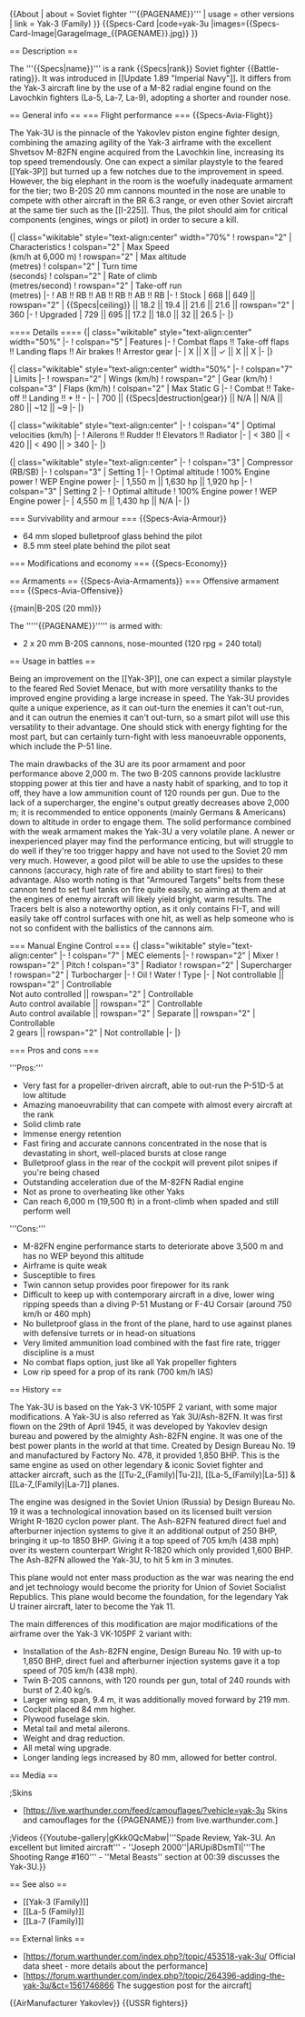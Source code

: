 {{About
| about = Soviet fighter '''{{PAGENAME}}'''
| usage = other versions
| link = Yak-3 (Family)
}}
{{Specs-Card
|code=yak-3u
|images={{Specs-Card-Image|GarageImage_{{PAGENAME}}.jpg}}
}}

== Description ==
<!-- ''In the description, the first part should be about the history of and the creation and combat usage of the aircraft, as well as its key features. In the second part, tell the reader about the aircraft in the game. Insert a screenshot of the vehicle, so that if the novice player does not remember the vehicle by name, he will immediately understand what kind of vehicle the article is talking about.'' -->
The '''{{Specs|name}}''' is a rank {{Specs|rank}} Soviet fighter {{Battle-rating}}. It was introduced in [[Update 1.89 "Imperial Navy"]]. It differs from the Yak-3 aircraft line by the use of a M-82 radial engine found on the Lavochkin fighters (La-5, La-7, La-9), adopting a shorter and rounder nose.

== General info ==
=== Flight performance ===
{{Specs-Avia-Flight}}
<!-- ''Describe how the aircraft behaves in the air. Speed, manoeuvrability, acceleration and allowable loads - these are the most important characteristics of the vehicle.'' -->
The Yak-3U is the pinnacle of the Yakovlev piston engine fighter design, combining the amazing agility of the Yak-3 airframe with the excellent Shvetsov M-82FN engine acquired from the Lavochkin line, increasing its top speed tremendously. One can expect a similar playstyle to the feared [[Yak-3P]] but turned up a few notches due to the improvement in speed. However, the big elephant in the room is the woefully inadequate armament for the tier; two B-20S 20 mm cannons mounted in the nose are unable to compete with other aircraft in the BR 6.3 range, or even other Soviet aircraft at the same tier such as the [[I-225]]. Thus, the pilot should aim for critical components (engines, wings or pilot) in order to secure a kill.

{| class="wikitable" style="text-align:center" width="70%"
! rowspan="2" | Characteristics
! colspan="2" | Max Speed<br>(km/h at 6,000 m)
! rowspan="2" | Max altitude<br>(metres)
! colspan="2" | Turn time<br>(seconds)
! colspan="2" | Rate of climb<br>(metres/second)
! rowspan="2" | Take-off run<br>(metres)
|-
! AB !! RB !! AB !! RB !! AB !! RB
|-
! Stock
| 668 || 649 || rowspan="2" | {{Specs|ceiling}} || 18.2 || 19.4 || 21.6 || 21.6 || rowspan="2" | 360
|-
! Upgraded
| 729 || 695 || 17.2 || 18.0 || 32 || 26.5
|-
|}

==== Details ====
{| class="wikitable" style="text-align:center" width="50%"
|-
! colspan="5" | Features
|-
! Combat flaps !! Take-off flaps !! Landing flaps !! Air brakes !! Arrestor gear
|-
| X || X || ✓ || X || X     <!-- ✓ -->
|-
|}

{| class="wikitable" style="text-align:center" width="50%"
|-
! colspan="7" | Limits
|-
! rowspan="2" | Wings (km/h)
! rowspan="2" | Gear (km/h)
! colspan="3" | Flaps (km/h)
! colspan="2" | Max Static G
|-
! Combat !! Take-off !! Landing !! + !! -
|-
| 700<!--{{Specs|destruction|body}}--> || {{Specs|destruction|gear}} || N/A || N/A || 280 || ~12 || ~9
|-
|}

{| class="wikitable" style="text-align:center"
|-
! colspan="4" | Optimal velocities (km/h)
|-
! Ailerons !! Rudder !! Elevators !! Radiator
|-
| < 380 || < 420 || < 490 || > 340
|-
|}

{| class="wikitable" style="text-align:center"
|-
! colspan="3" | Compressor (RB/SB)
|-
! colspan="3" | Setting 1
|-
! Optimal altitude
! 100% Engine power
! WEP Engine power
|-
| 1,550 m || 1,630 hp || 1,920 hp
|-
! colspan="3" | Setting 2
|-
! Optimal altitude
! 100% Engine power
! WEP Engine power
|-
| 4,550 m || 1,430 hp || N/A
|-
|}

=== Survivability and armour ===
{{Specs-Avia-Armour}}
<!-- ''Examine the survivability of the aircraft. Note how vulnerable the structure is and how secure the pilot is, whether the fuel tanks are armoured, etc. Describe the armour, if there is any, and also mention the vulnerability of other critical aircraft systems.'' -->

* 64 mm sloped bulletproof glass behind the pilot
* 8.5 mm steel plate behind the pilot seat

=== Modifications and economy ===
{{Specs-Economy}}

== Armaments ==
{{Specs-Avia-Armaments}}
=== Offensive armament ===
{{Specs-Avia-Offensive}}
<!-- ''Describe the offensive armament of the aircraft, if any. Describe how effective the cannons and machine guns are in a battle, and also what belts or drums are better to use. If there is no offensive weaponry, delete this subsection.'' -->
{{main|B-20S (20 mm)}}

The '''''{{PAGENAME}}''''' is armed with:

* 2 x 20 mm B-20S cannons, nose-mounted (120 rpg = 240 total)

== Usage in battles ==
<!-- ''Describe the tactics of playing in the aircraft, the features of using aircraft in a team and advice on tactics. Refrain from creating a "guide" - do not impose a single point of view, but instead, give the reader food for thought. Examine the most dangerous enemies and give recommendations on fighting them. If necessary, note the specifics of the game in different modes (AB, RB, SB).'' -->
Being an improvement on the [[Yak-3P]], one can expect a similar playstyle to the feared Red Soviet Menace, but with more versatility thanks to the improved engine providing a large increase in speed. The Yak-3U provides quite a unique experience, as it can out-turn the enemies it can't out-run, and it can outrun the enemies it can't out-turn, so a smart pilot will use this versatility to their advantage. One should stick with energy fighting for the most part, but can certainly turn-fight with less manoeuvrable opponents, which include the P-51 line.

The main drawbacks of the 3U are its poor armament and poor performance above 2,000 m. The two B-20S cannons provide lacklustre stopping power at this tier and have a nasty habit of sparking, and to top it off, they have a low ammunition count of 120 rounds per gun. Due to the lack of a supercharger, the engine's output greatly decreases above 2,000 m; it is recommended to entice opponents (mainly Germans & Americans) down to altitude in order to engage them. The solid performance combined with the weak armament makes the Yak-3U a very volatile plane. A newer or inexperienced player may find the performance enticing, but will struggle to do well if they're too trigger happy and have not used to the Soviet 20 mm very much. However, a good pilot will be able to use the upsides to these cannons (accuracy, high rate of fire and ability to start fires) to their advantage. Also worth noting is that "Armoured Targets" belts from these cannon tend to set fuel tanks on fire quite easily, so aiming at them and at the engines of enemy aircraft will likely yield bright, warm results. The Tracers belt is also a noteworthy option, as it only contains FI-T, and will easily take off control surfaces with one hit, as well as help someone who is not so confident with the ballistics of the cannons aim.

=== Manual Engine Control ===
{| class="wikitable" style="text-align:center"
|-
! colspan="7" | MEC elements
|-
! rowspan="2" | Mixer
! rowspan="2" | Pitch
! colspan="3" | Radiator
! rowspan="2" | Supercharger
! rowspan="2" | Turbocharger
|-
! Oil
! Water
! Type
|-
| Not controllable || rowspan="2" | Controllable<br>Not auto controlled || rowspan="2" | Controllable<br>Auto control available || rowspan="2" | Controllable<br>Auto control available || rowspan="2" | Separate || rowspan="2" | Controllable<br>2 gears || rowspan="2" | Not controllable
|-
|}

=== Pros and cons ===
<!-- ''Summarise and briefly evaluate the vehicle in terms of its characteristics and combat effectiveness. Mark its pros and cons in the bulleted list. Try not to use more than 6 points for each of the characteristics. Avoid using categorical definitions such as "bad", "good" and the like - use substitutions with softer forms such as "inadequate" and "effective".'' -->

'''Pros:'''

* Very fast for a propeller-driven aircraft, able to out-run the P-51D-5 at low altitude
* Amazing manoeuvrability that can compete with almost every aircraft at the rank
* Solid climb rate
* Immense energy retention
* Fast firing and accurate cannons concentrated in the nose that is devastating in short, well-placed bursts at close range
* Bulletproof glass in the rear of the cockpit will prevent pilot snipes if you're being chased
* Outstanding acceleration due of the M-82FN Radial engine
* Not as prone to overheating like other Yaks
* Can reach 6,000 m (19,500 ft) in a front-climb when spaded and still perform well

'''Cons:'''

* M-82FN engine performance starts to deteriorate above 3,500 m and has no WEP beyond this altitude
* Airframe is quite weak
* Susceptible to fires
* Twin cannon setup provides poor firepower for its rank
* Difficult to keep up with contemporary aircraft in a dive, lower wing ripping speeds than a diving P-51 Mustang or F-4U Corsair (around 750 km/h or 460 mph)
* No bulletproof glass in the front of the plane, hard to use against planes with defensive turrets or in head-on situations
* Very limited ammunition load combined with the fast fire rate, trigger discipline is a must
* No combat flaps option, just like all Yak propeller fighters
* Low rip speed for a prop of its rank (700 km/h IAS)

== History ==
<!-- ''Describe the history of the creation and combat usage of the aircraft in more detail than in the introduction. If the historical reference turns out to be too long, take it to a separate article, taking a link to the article about the vehicle and adding a block "/ History" (example: <nowiki>https://wiki.warthunder.com/(Vehicle-name)/History</nowiki>) and add a link to it here using the <code>main</code> template. Be sure to reference text and sources by using <code><nowiki><ref></ref></nowiki></code>, as well as adding them at the end of the article with <code><nowiki><references /></nowiki></code>. This section may also include the vehicle's dev blog entry (if applicable) and the in-game encyclopedia description (under <code><nowiki>=== In-game description ===</nowiki></code>, also if applicable).'' -->

The Yak-3U is based on the Yak-3 VK-105PF 2 variant, with some major modifications. A Yak-3U is also referred as Yak 3U/Ash-82FN.
It was first flown on the 29th of April 1945, it was developed by Yakovlev design bureau and powered by the almighty Ash-82FN engine. It was one of the best power plants in the world at that time. Created by Design Bureau No. 19 and manufactured by Factory No. 478, it provided 1,850 BHP. This is the same engine as used on other legendary & iconic Soviet fighter and attacker aircraft, such as the [[Tu-2_(Family)|Tu-2]], [[La-5_(Family)|La-5]] & [[La-7_(Family)|La-7]] planes.

The engine was designed in the Soviet Union (Russia) by Design Bureau No. 19 it was a technological innovation based on its licensed built version Wright R-1820 cyclon power plant. The Ash-82FN featured direct fuel and afterburner injection systems to give it an additional output of 250 BHP, bringing it up-to 1850 BHP. Giving it a top speed of 705 km/h (438 mph) over its western counterpart Wright R-1820 which only provided 1,600 BHP.
The Ash-82FN allowed the Yak-3U, to hit 5 km in 3 minutes.

This plane would not enter mass production as the war was nearing the end and jet technology would become the priority for Union of Soviet Socialist Republics. This plane would become the foundation, for the legendary Yak U trainer aircraft, later to become the Yak 11.

The main differences of this modification are major modifications of the airframe over the Yak-3 VK-105PF 2 variant with:

* Installation of the Ash-82FN engine, Design Bureau No. 19 with up-to 1,850 BHP, direct fuel and afterburner injection systems gave it a top speed of 705 km/h (438 mph).
* Twin B-20S cannons, with 120 rounds per gun, total of 240 rounds with burst of 2.40 kg/s.
* Larger wing span, 9.4 m, it was additionally moved forward by 219 mm.
* Cockpit placed 84 mm higher.
* Plywood fuselage skin.
* Metal tail and metal ailerons.
* Weight and drag reduction.
* All metal wing upgrade.
* Longer landing legs increased by 80 mm, allowed for better control.

== Media ==
<!-- ''Excellent additions to the article would be video guides, screenshots from the game, and photos.'' -->

;Skins

* [https://live.warthunder.com/feed/camouflages/?vehicle=yak-3u Skins and camouflages for the {{PAGENAME}} from live.warthunder.com.]

;Videos
{{Youtube-gallery|gKkk0QcMabw|'''Spade Review, Yak-3U. An excellent but limited aircraft''' - ''Joseph 2000''|ARUpi8DsmTI|'''The Shooting Range #160''' - ''Metal Beasts'' section at 00:39 discusses the Yak-3U.}}

== See also ==
<!-- ''Links to the articles on the War Thunder Wiki that you think will be useful for the reader, for example:''
* ''reference to the series of the aircraft;''
* ''links to approximate analogues of other nations and research trees.'' -->

* [[Yak-3 (Family)]]
* [[La-5 (Family)]]
* [[La-7 (Family)]]

== External links ==
<!-- ''Paste links to sources and external resources, such as:''
* ''topic on the official game forum;''
* ''other literature.'' -->

* [https://forum.warthunder.com/index.php?/topic/453518-yak-3u/ Official data sheet - more details about the performance]
* [https://forum.warthunder.com/index.php?/topic/264396-adding-the-yak-3u/&ct=1561746866 The suggestion post for the aircraft]

{{AirManufacturer Yakovlev}}
{{USSR fighters}}